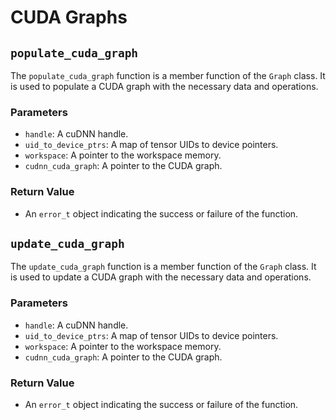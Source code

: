 # CUDA Graphs

## `populate_cuda_graph`

The `populate_cuda_graph` function is a member function of the `Graph` class. It is used to populate a CUDA graph with the necessary data and operations.

### Parameters

- `handle`: A cuDNN handle.
- `uid_to_device_ptrs`: A map of tensor UIDs to device pointers.
- `workspace`: A pointer to the workspace memory.
- `cudnn_cuda_graph`: A pointer to the CUDA graph.

### Return Value

- An `error_t` object indicating the success or failure of the function.

## `update_cuda_graph`

The `update_cuda_graph` function is a member function of the `Graph` class. It is used to update a CUDA graph with the necessary data and operations.

### Parameters

- `handle`: A cuDNN handle.
- `uid_to_device_ptrs`: A map of tensor UIDs to device pointers.
- `workspace`: A pointer to the workspace memory.
- `cudnn_cuda_graph`: A pointer to the CUDA graph.

### Return Value

- An `error_t` object indicating the success or failure of the function.
